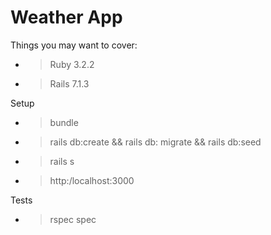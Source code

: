 # Weather App


Things you may want to cover:

*  > Ruby 3.2.2

*  > Rails 7.1.3

Setup

*  > bundle
*  > rails db:create && rails db: migrate && rails db:seed
*  > rails s
*  > http:/localhost:3000

Tests

*  > rspec spec


